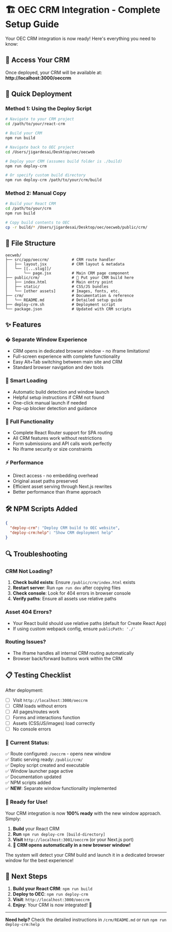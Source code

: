 # 🏗️ OEC CRM Integration - Complete Setup Guide

Your OEC CRM integration is now ready! Here's everything you need to know:

## 📍 **Access Your CRM**

Once deployed, your CRM will be available at:
**http://localhost:3000/oeccrm**

## 🚀 **Quick Deployment**

### Method 1: Using the Deploy Script
```bash
# Navigate to your CRM project
cd /path/to/your/react-crm

# Build your CRM
npm run build

# Navigate back to OEC project
cd /Users/jigardesai/Desktop/oec/oecweb

# Deploy your CRM (assumes build folder is ./build)
npm run deploy-crm

# Or specify custom build directory
npm run deploy-crm /path/to/your/crm/build
```

### Method 2: Manual Copy
```bash
# Build your React CRM
cd /path/to/your/crm
npm run build

# Copy build contents to OEC
cp -r build/* /Users/jigardesai/Desktop/oec/oecweb/public/crm/
```

## 📁 **File Structure**

```
oecweb/
├── src/app/oeccrm/          # CRM route handler
│   ├── layout.jsx           # CRM layout & metadata
│   └── [[...slug]]/
│       └── page.jsx         # Main CRM page component
├── public/crm/              # 🎯 Put your CRM build here
│   ├── index.html           # Main entry point
│   ├── static/              # CSS/JS bundles
│   └── [other assets]       # Images, fonts, etc.
├── crm/                     # Documentation & reference
│   └── README.md            # Detailed setup guide
├── deploy-crm.sh            # Deployment script
└── package.json             # Updated with CRM scripts
```

## ✨ **Features**

### � **Separate Window Experience**
- CRM opens in dedicated browser window - no iframe limitations!
- Full-screen experience with complete functionality
- Easy Alt+Tab switching between main site and CRM
- Standard browser navigation and dev tools

### 🎯 **Smart Loading**
- Automatic build detection and window launch
- Helpful setup instructions if CRM not found
- One-click manual launch if needed
- Pop-up blocker detection and guidance

### 📱 **Full Functionality**
- Complete React Router support for SPA routing
- All CRM features work without restrictions
- Form submissions and API calls work perfectly
- No iframe security or size constraints

### ⚡ **Performance**
- Direct access - no embedding overhead
- Original asset paths preserved
- Efficient asset serving through Next.js rewrites
- Better performance than iframe approach

## 🛠️ **NPM Scripts Added**

```json
{
  "deploy-crm": "Deploy CRM build to OEC website",
  "deploy-crm:help": "Show CRM deployment help"
}
```

## 🔍 **Troubleshooting**

### CRM Not Loading?
1. **Check build exists**: Ensure `/public/crm/index.html` exists
2. **Restart server**: Run `npm run dev` after copying files
3. **Check console**: Look for 404 errors in browser console
4. **Verify paths**: Ensure all assets use relative paths

### Asset 404 Errors?
- Your React build should use relative paths (default for Create React App)
- If using custom webpack config, ensure `publicPath: './'`

### Routing Issues?
- The iframe handles all internal CRM routing automatically
- Browser back/forward buttons work within the CRM

## 📋 **Testing Checklist**

After deployment:
- [ ] Visit `http://localhost:3000/oeccrm`
- [ ] CRM loads without errors
- [ ] All pages/routes work
- [ ] Forms and interactions function
- [ ] Assets (CSS/JS/images) load correctly
- [ ] No console errors

### 📍 **Current Status:**

✅ Route configured: `/oeccrm` - opens new window  
✅ Static serving ready: `/public/crm/`  
✅ Deploy script created and executable  
✅ Window launcher page active  
✅ Documentation updated  
✅ NPM scripts added  
✅ **NEW**: Separate window functionality implemented  

### 🎉 **Ready for Use!**

Your CRM integration is now **100% ready** with the new window approach. Simply:

1. **Build** your React CRM
2. **Run** `npm run deploy-crm [build-directory]`  
3. **Visit** `http://localhost:3001/oeccrm` (or your Next.js port)
4. **🚀 CRM opens automatically in a new browser window!**

The system will detect your CRM build and launch it in a dedicated browser window for the best experience!
## 🚀 **Next Steps**

1. **Build your React CRM**: `npm run build`
2. **Deploy to OEC**: `npm run deploy-crm`
3. **Visit**: `http://localhost:3000/oeccrm`
4. **Enjoy**: Your CRM is now integrated! 🎉

---

**Need help?** Check the detailed instructions in `/crm/README.md` or run `npm run deploy-crm:help`